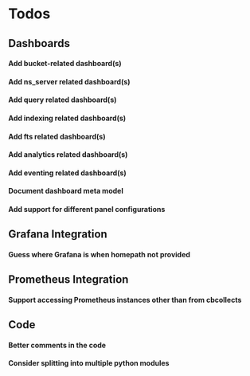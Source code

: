 # Todos

## Dashboards

#### Add bucket-related dashboard(s)
#### Add ns_server related dashboard(s)
#### Add query related dashboard(s)
#### Add indexing related dashboard(s)
#### Add fts related dashboard(s)
#### Add analytics related dashboard(s)
#### Add eventing related dashboard(s)
#### Document dashboard meta model
#### Add support for different panel configurations

## Grafana Integration

#### Guess where Grafana is when homepath not provided

## Prometheus Integration

#### Support accessing Prometheus instances other than from cbcollects

## Code

#### Better comments in the code
#### Consider splitting into multiple python modules




